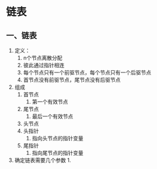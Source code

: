 # 链表

## 一、链表

1. 定义：
   1. n个节点离散分配
   2. 彼此通过指针相连
   3. 每个节点只有一个前驱节点，每个节点只有一个后驱节点
   4. 首节点没有前驱节点，尾节点没有后驱节点
2. 组成
   1. 首节点
      1. 第一个有效节点
   2. 尾节点
      1. 最后一个有效节点
   3. 头节点
   4. 头指针
      1. 指向头节点的指针变量
   5. 尾指针
      1. 指向尾节点的指针变量
3. 确定链表需要几个参数
   1. 